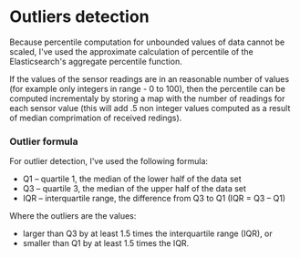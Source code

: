 # Outliers detection

Because percentile computation for unbounded values of data cannot be scaled, I've used the approximate calculation of percentile of the Elasticsearch's aggregate percentile function.

If the values of the sensor readings are in an reasonable number of values (for example only integers in range - 0 to 100), then the percentile can be computed incrementaly by storing a map with the number of readings for each sensor value (this will add .5 non integer values computed as a result of median comprimation of received redings).

### Outlier formula

For outlier detection, I've used the following formula: 

* Q1 – quartile 1, the median of the lower half of the data set
* Q3 – quartile 3, the median of the upper half of the data set
* IQR – interquartile range, the difference from Q3 to Q1 (IQR = Q3 – Q1)

Where  the outliers are the values:

* larger than Q3 by at least 1.5 times the interquartile range (IQR), or
* smaller than Q1 by at least 1.5 times the IQR.